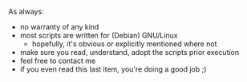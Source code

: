 As always:

* no warranty of any kind
* most scripts are written for (Debian) GNU/Linux
	* hopefully, it's obvious or explicitly mentioned where not
* make sure you read, understand, adopt the scripts prior execution
* feel free to contact me
* if you even read this last item, you're doing a good job ;)
